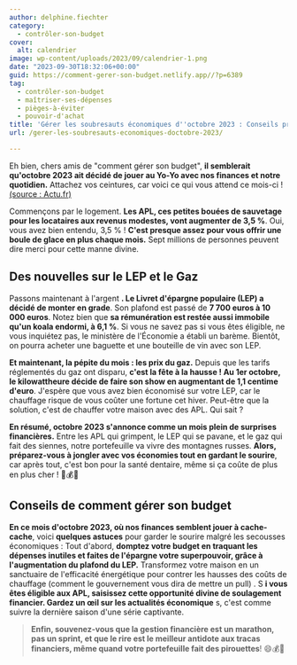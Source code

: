 ```yaml
---
author: delphine.fiechter
category:
  - contrôler-son-budget
cover:
  alt: calendrier
image: wp-content/uploads/2023/09/calendrier-1.png
date: "2023-09-30T18:32:06+00:00"
guid: https://comment-gerer-son-budget.netlify.app//?p=6389
tag:
  - contrôler-son-budget
  - maîtriser-ses-dépenses
  - pièges-à-éviter
  - pouvoir-d'achat
title: 'Gérer les soubresauts économiques d''octobre 2023 : Conseils pratiques pour votre budget'
url: /gerer-les-soubresauts-economiques-doctobre-2023/

---
```

Eh bien, chers amis de "comment gérer son budget", **il semblerait qu'octobre 2023 ait décidé de jouer au Yo-Yo avec nos finances et notre quotidien.** Attachez vos ceintures, car voici ce qui vous attend ce mois-ci ! [(source : Actu.fr)](https://actu.fr/economie/apl-prix-du-gaz-soins-dentaires-ce-qui-change-au-1er-octobre-2023_60144195.html " (source : Actu.fr)")

Commençons par le logement. **Les APL, ces petites bouées de sauvetage pour les locataires aux revenus modestes, vont augmenter de 3,5 %**. Oui, vous avez bien entendu, 3,5 % ! **C'est presque assez pour vous offrir une boule de glace en plus chaque mois.** Sept millions de personnes peuvent dire merci pour cette manne divine.

## Des nouvelles sur le LEP et le Gaz

Passons maintenant à l'argent **. Le Livret d'épargne populaire (LEP) a décidé de monter en grade**. Son plafond est passé de **7 700 euros à 10 000 euros**. Notez bien que **sa rémunération est restée aussi immobile qu'un koala endormi, à 6,1 %**. Si vous ne savez pas si vous êtes éligible, ne vous inquiétez pas, le ministère de l'Économie a établi un barème. Bientôt, on pourra acheter une baguette et une bouteille de vin avec son LEP.

**Et maintenant, la pépite du mois : les prix du gaz.** Depuis que les tarifs réglementés du gaz ont disparu, **c'est la fête à la hausse ! Au 1er octobre, le kilowattheure décide de faire son show en augmentant de 1,1 centime d'euro**. J'espère que vous avez bien économisé sur votre LEP, car le chauffage risque de vous coûter une fortune cet hiver. Peut-être que la solution, c'est de chauffer votre maison avec des APL. Qui sait ?

**En résumé, octobre 2023 s'annonce comme un mois plein de surprises financières.** Entre les APL qui grimpent, le LEP qui se pavane, et le gaz qui fait des siennes, notre portefeuille va vivre des montagnes russes. **Alors, préparez-vous à jongler avec vos économies tout en gardant le sourire**, car après tout, c'est bon pour la santé dentaire, même si ça coûte de plus en plus cher ! 🤑💰💸

## Conseils de comment gérer son budget

**En ce mois d'octobre 2023, où nos finances semblent jouer à cache-cache**, voici **quelques astuces** pour garder le sourire malgré les secousses économiques : Tout d'abord, **domptez votre budget en traquant les dépenses inutiles et faites de l'épargne votre superpouvoir, grâce à l'augmentation du plafond du LEP.** Transformez votre maison en un sanctuaire de l'efficacité énergétique pour contrer les hausses des coûts de chauffage (comment le gouvernement vous dira de mettre un pull) . S **i vous êtes éligible aux APL, saisissez cette opportunité divine de soulagement financier. Gardez un œil sur les actualités économique** s, c'est comme suivre la dernière saison d'une série captivante.

> **Enfin, souvenez-vous que la gestion financière est un marathon, pas un sprint, et que le rire est le meilleur antidote aux tracas financiers, même quand votre portefeuille fait des pirouettes**! 😄💰🎢
